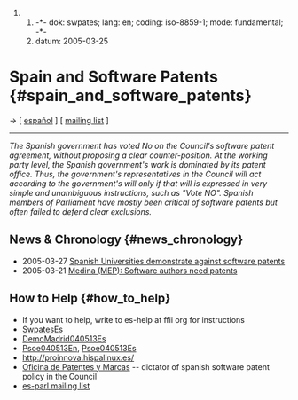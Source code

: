 1.  1.  -\*- dok: swpates; lang: en; coding: iso-8859-1; mode:
        fundamental; -\*-
    2.  datum: 2005-03-25

# Spain and Software Patents {#spain_and_software_patents}

-\> \[ [ español](SwpatesEs "wikilink") \] \[ [mailing
list](http://listinfo.ffii.org/mailman/listinfo/es-parl/ "wikilink") \]

------------------------------------------------------------------------

*The Spanish government has voted No on the Council\'s software patent
agreement, without proposing a clear counter-position. At the working
party level, the Spanish government\'s work is dominated by its patent
office. Thus, the government\'s representatives in the Council will act
according to the government\'s will only if that will is expressed in
very simple and unambiguous instructions, such as \"Vote NO\". Spanish
members of Parliament have mostly been critical of software patents but
often failed to defend clear exclusions.*

## News & Chronology {#news_chronology}

-   2005-03-27 [ Spanish Universities demonstrate against software
    patents](EsUnivDemo050427En "wikilink")
-   2005-03-21 [ Medina (MEP): Software authors need
    patents](Medina050321En "wikilink")

## How to Help {#how_to_help}

-   If you want to help, write to es-help at ffii org for instructions
-   [SwpatesEs](SwpatesEs "wikilink")
-   [DemoMadrid040513Es](DemoMadrid040513Es "wikilink")
-   [Psoe040513En](Psoe040513En "wikilink"),
    [Psoe040513Es](Psoe040513Es "wikilink")
-   <http://proinnova.hispalinux.es/>
-   [Oficina de Patentes y Marcas](http://www.oepm.es/ "wikilink") \--
    dictator of spanish software patent policy in the Council
-   [es-parl mailing
    list](http://lists.ffii.org/mailman/listinfo/es-parl/ "wikilink")
